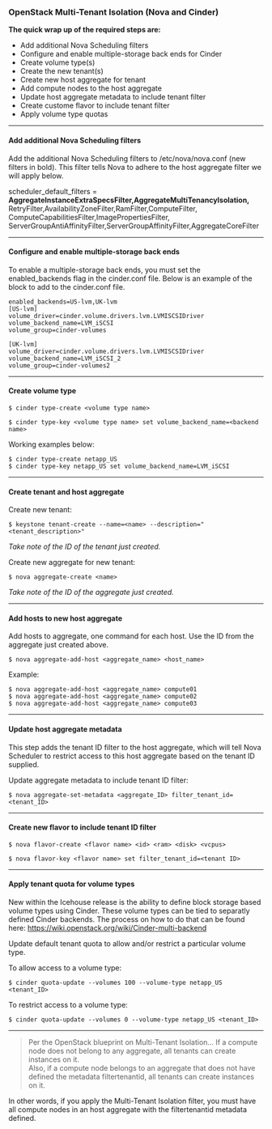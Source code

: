 ### OpenStack Multi-Tenant Isolation (Nova and Cinder)

<p><strong>The quick wrap up of the required steps are:</strong></p>

<ul>
<li>Add additional Nova Scheduling filters</li>
<li>Configure and enable multiple-storage back ends for Cinder</li>
<li>Create volume type(s)</li>
<li>Create the new tenant(s)</li>
<li>Create new host aggregate for tenant</li>
<li>Add compute nodes to the host aggregate</li>
<li>Update host aggregate metadata to include tenant filter</li>
<li>Create custome flavor to include tenant filter</li>
<li>Apply volume type quotas</li>
</ul>

<hr />

<h4 id="addadditionalnovaschedulingfilters">Add additional Nova Scheduling filters</h4>

<p>Add the additional Nova Scheduling filters to /etc/nova/nova.conf (new filters in bold).  This filter tells Nova to adhere to the host aggregate filter we will apply below.</p>

<p>scheduler_default_filters = <strong>AggregateInstanceExtraSpecsFilter,AggregateMultiTenancyIsolation,</strong> <br />
RetryFilter,AvailabilityZoneFilter,RamFilter,ComputeFilter, <br />
ComputeCapabilitiesFilter,ImagePropertiesFilter, <br />
ServerGroupAntiAffinityFilter,ServerGroupAffinityFilter,AggregateCoreFilter</p>

<hr />

<h4 id="configureandenablemultiplestoragebackends">Configure and enable multiple-storage back ends</h4>

<p>To enable a multiple-storage back ends, you must set the enabled_backends flag in the cinder.conf file.  Below is an example of the block to add to the cinder.conf file.</p>

<pre><code>enabled_backends=US-lvm,UK-lvm
[US-lvm]
volume_driver=cinder.volume.drivers.lvm.LVMISCSIDriver
volume_backend_name=LVM_iSCSI
volume_group=cinder-volumes

[UK-lvm]
volume_driver=cinder.volume.drivers.lvm.LVMISCSIDriver
volume_backend_name=LVM_iSCSI_2
volume_group=cinder-volumes2
</code></pre>

<hr />

<h4 id="createvolumetype">Create volume type</h4>

<pre><code>$ cinder type-create &lt;volume type name&gt;

$ cinder type-key &lt;volume type name&gt; set volume_backend_name=&lt;backend name&gt;
</code></pre>

<p>Working examples below:</p>

<pre><code>$ cinder type-create netapp_US
$ cinder type-key netapp_US set volume_backend_name=LVM_iSCSI
</code></pre>

<hr />

<h4 id="createtenantandhostaggregate">Create tenant and host aggregate</h4>

<p>Create new tenant:</p>

<pre><code>$ keystone tenant-create --name=&lt;name&gt; --description="&lt;tenant_description&gt;"
</code></pre>

<p><em>Take note of the ID of the tenant just created.</em></p>

<p>Create new aggregate for new tenant:</p>

<pre><code>$ nova aggregate-create &lt;name&gt;
</code></pre>

<p><em>Take note of the ID of the aggregate just created.</em></p>

<hr />

<h4 id="addhoststonewhostaggregate">Add hosts to new host aggregate</h4>

<p>Add hosts to aggregate, one command for each host.  Use the ID from the aggregate just created above.</p>

<pre><code>$ nova aggregate-add-host &lt;aggregate_name&gt; &lt;host_name&gt;
</code></pre>

<p>Example:</p>

<pre><code>$ nova aggregate-add-host &lt;aggregate_name&gt; compute01
$ nova aggregate-add-host &lt;aggregate_name&gt; compute02
$ nova aggregate-add-host &lt;aggregate_name&gt; compute03
</code></pre>

<hr />

<h4 id="updatehostaggregatemetadata">Update host aggregate metadata</h4>

<p>This step adds the tenant ID filter to the host aggregate, which will tell Nova Scheduler to restrict access to this host aggregate based on the tenant ID supplied.</p>

<p>Update aggregate metadata to include tenant ID filter:</p>

<pre><code>$ nova aggregate-set-metadata &lt;aggregate_ID&gt; filter_tenant_id=&lt;tenant_ID&gt;
</code></pre>

<hr />

<h4 id="createnewflavortoincludetenantidfilter">Create new flavor to include tenant ID filter</h4>

<pre><code>$ nova flavor-create &lt;flavor name&gt; &lt;id&gt; &lt;ram&gt; &lt;disk&gt; &lt;vcpus&gt;

$ nova flavor-key &lt;flavor name&gt; set filter_tenant_id=&lt;tenant ID&gt;
</code></pre>

<hr />

<h4 id="applytenantquotaforvolumetypes">Apply tenant quota for volume types</h4>

<p>New within the Icehouse release is the ability to define block storage based volume types using Cinder.  These volume types can be tied to separatly defined Cinder backends.  The process on how to do that can be found here: <a href="/web/20160407124442/https://wiki.openstack.org/wiki/Cinder-multi-backend">https://wiki.openstack.org/wiki/Cinder-multi-backend</a></p>

<p>Update default tenant quota to allow and/or restrict a particular volume type.</p>

<p>To allow access to a volume type:</p>

<pre><code>$ cinder quota-update --volumes 100 --volume-type netapp_US &lt;tenant_ID&gt;
</code></pre>

<p>To restrict access to a volume type:</p>

<pre><code>$ cinder quota-update --volumes 0 --volume-type netapp_US &lt;tenant_ID&gt;
</code></pre>

<hr />

<blockquote>
  <p>Per the OpenStack blueprint on Multi-Tenant Isolation…
  If a compute node does not belong to any aggregate, all tenants can create instances on it. <br />
  Also, if a compute node belongs to an aggregate that does not have defined the metadata filtertenantid, all tenants can create instances on it.</p>
</blockquote>

<p>In other words, if you apply the Multi-Tenant Isolation filter, you must have all compute nodes in an host aggregate with the filtertenantid metadata defined.</p>